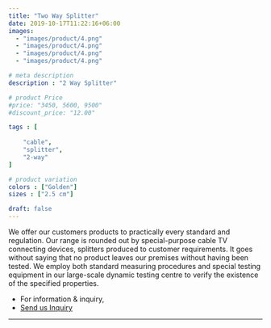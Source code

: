 ```yaml
---
title: "Two Way Splitter"
date: 2019-10-17T11:22:16+06:00
images: 
  - "images/product/4.png"
  - "images/product/4.png"
  - "images/product/4.png"
  - "images/product/4.png"

# meta description
description : "2 Way Splitter"

# product Price
#price: "3450, 5600, 9500"
#discount_price: "12.00"

tags : [
    
    "cable",
    "splitter",
    "2-way"
]

# product variation
colors : ["Golden"]
sizes : ["2.5 cm"]

draft: false
---
```


We offer our customers products to practically every standard and regulation. Our range is rounded out by special-purpose cable TV connecting devices, splitters produced to customer requirements. It goes without saying that no product leaves our premises without having been tested. We employ both standard measuring procedures and special testing equipment in our large-scale dynamic testing centre to verify the existence of the specified properties.

* For information & inquiry,
* [Send us Inquiry](mailto:info@smartchemcable.com)
***